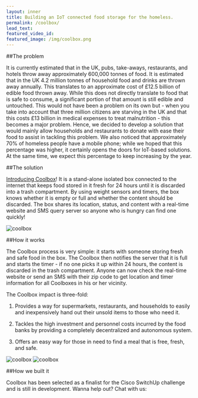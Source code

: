 ```yaml
---
layout: inner
title: Building an IoT connected food storage for the homeless.
permalink: /coolbox/
lead_text:
featured_video_id:
featured_image: /img/coolbox.png
---
```


##The problem

It is currently estimated that in the UK, pubs, take-aways, restaurants, and hotels throw away approximately 600,000 tonnes of food. It is estimated that in the UK 4.2 million tonnes of household food and drinks are thrown away annually. This translates to an approximate cost of £12.5 billion of edible food thrown away. While this does not directly translate to food that is safe to consume, a significant portion of that amount is still edible and untouched. This would not have been a problem on its own but - when you take into account that three million citizens are starving in the UK and that this costs £13 billion in medical expenses to treat malnutrition - this becomes a major problem. Hence, we decided to develop a solution that would mainly allow households and restaurants to donate with ease their food to assist in tackling this problem. We also noticed that approximately 70% of homeless people have a mobile phone; while we hoped that this percentage was higher, it certainly opens the doors for IoT-based solutions. At the same time, we expect this percentage to keep increasing by the year.

##The solution

[Introducing Coolbox](http://www.coolbox.org.uk/)! It is a stand-alone isolated box connected to the internet that keeps food stored in it fresh for 24 hours until it is discarded into a trash compartment. By using weight sensors and timers, the box knows whether it is empty or full and whether the content should be discarded. The box shares its location, status, and content with a real-time website and SMS query server so anyone who is hungry can find one quickly!

![coolbox](http://res.cloudinary.com/hrscywv4p/image/upload/c_limit,f_auto,h_1440,q_90,w_720/v1/77775/Labels_wnwoku.png)

##How it works

The Coolbox process is very simple: it starts with someone storing fresh and safe food in the box. The Coolbox then notifies the server that it is full and starts the timer - if no one picks it up within 24 hours, the content is discarded in the trash compartment. Anyone can now check the real-time website or send an SMS with their zip code to get location and timer information for all Coolboxes in his or her vicinity.

The Coolbox impact is three-fold:

1. Provides a way for supermarkets, restaurants, and households to easily and inexpensively hand out their unsold items to those who need it.

2. Tackles the high investment and personnel costs incurred by the food banks by providing a completely decentralized and autonomous system.

3. Offers an easy way for those in need to find a meal that is free, fresh, and safe.

![coolbox](http://betac.at/content/coolbox-web.png)
![coolbox](http://res.cloudinary.com/hrscywv4p/image/upload/c_limit,f_auto,h_1440,q_90,w_720/v1/77775/69239a721c3142f8aa00e5d088e51c47_bmluqb.png)

##How we built it

Coolbox has been selected as a finalist for the Cisco SwitchUp challenge and is still in development. Wanna help out? Chat with us: